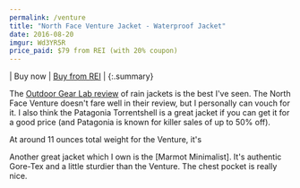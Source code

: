 ```yaml
---
permalink: /venture
title: "North Face Venture Jacket - Waterproof Jacket"
date: 2016-08-20
imgur: Wd3YR5R
price_paid: $79 from REI (with 20% coupon)
---
```


| Buy now      | [Buy from REI](https://www.rei.com/product/863106/the-north-face-venture-rain-jacket-mens?cm_mmc=email_tran-_-shipping_conf-_-20150329-_-itemdesc&ev36=1&RMID=ShipmentConfirmation_Sterling&RRID=1888648&ev11=1) |
{:.summary}

The [Outdoor Gear Lab
review](http://www.outdoorgearlab.com/Rain-Jacket-Reviews) of rain jackets is
the best I've seen. The North Face Venture doesn't fare well in their review,
but I personally can vouch for it. I also think the Patagonia Torrentshell is a
great jacket if you can get it for a good price (and Patagonia is known for
killer sales of up to 50% off).

At around 11 ounces total weight for the Venture, it's 

Another great jacket which I own is the [Marmot Minimalist]. It's authentic
Gore-Tex and a little sturdier than the Venture. The chest pocket is really nice.
